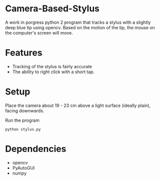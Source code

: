 # Camera-Based-Stylus
A work in porgress python 2 program that tracks a stylus with a slightly deep blue tip using opencv. Based on the motion of the tip, the mouse on the computer's screen will move.

# Features
* Tracking of the stylus is fairly accurate
* The ability to right click with a short tap.

# Setup
Place the camera about 19 - 23 cm above a light surface (ideally plain), facing downwards.

Run the program

```
python stylus.py
```

# Dependencies
* opencv
* PyAutoGUI 
* numpy
